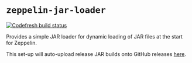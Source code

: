 # `zeppelin-jar-loader`

[![Codefresh build status]( https://g.codefresh.io/api/badges/pipeline/dsaid/datagovsg%2Fzeppelin-jar-loader%2Fzeppelin-jar-loader?branch=master&key=eyJhbGciOiJIUzI1NiJ9.NWNhNDBjNDA1MTMxODZjZjdhMTUyYjQx.uEnKk6__Qzfhrurzdo57Oly3AhBgrjFWZZrovG-m-8E&type=cf-1)]( https://g.codefresh.io/pipelines/zeppelin-jar-loader/builds?repoOwner=datagovsg&repoName=zeppelin-jar-loader&serviceName=datagovsg%2Fzeppelin-jar-loader&filter=trigger:build~Build;branch:master;pipeline:5cf7855468eff96e20da05a6~zeppelin-jar-loader)

Provides a simple JAR loader for dynamic loading of JAR files at the start for
Zeppelin.

This set-up will auto-upload release JAR builds onto GitHub releases
[here](https://github.com/datagovsg/zeppelin-jar-loader/releases).
